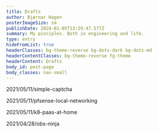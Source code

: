 ```yaml
---
title: Drafts
author: Bjørnar Hagen
posterImageSize: sm
publishDate: 2024-01-05T13:29:47.577Z
summary: My pinciples. Both in engineering and life.
type: entry
hideFromList: true
headerClasses: bg-theme-reverse bg-dots-dark bg-dots-md
headerContentClasses: bg-theme-reverse fg-theme
headerContent: Drafts
body_id: post-page
body_classes: nav-small
---
```


2021/05/11/simple-captcha

2021/05/11/pfsense-local-networking

2021/05/11/k8-paas-at-home

2021/04/28/obs-ninja
